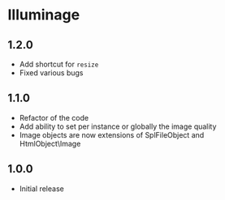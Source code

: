 # Illuminage

## 1.2.0

- Add shortcut for `resize`
- Fixed various bugs

## 1.1.0

- Refactor of the code
- Add ability to set per instance or globally the image quality
- Image objects are now extensions of SplFileObject and HtmlObject\Image

## 1.0.0

- Initial release